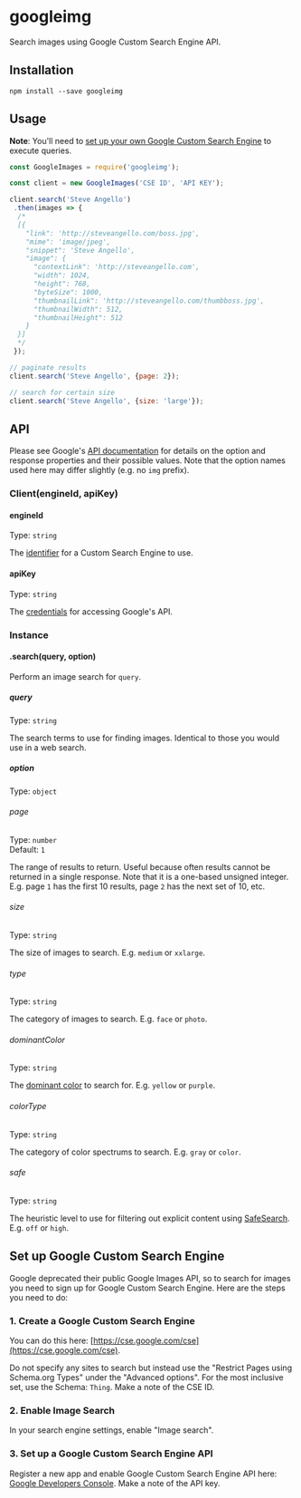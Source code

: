 <h1>googleimg</h1>

Search images using Google Custom Search Engine API.

## Installation

```
npm install --save googleimg
```

## Usage

**Note**: You'll need to [set up your own Google Custom Search Engine](#set-up-google-custom-search-engine) to execute queries.

```js
const GoogleImages = require('googleimg');

const client = new GoogleImages('CSE ID', 'API KEY');

client.search('Steve Angello')
 .then(images => {
  /*
  [{
    "link": 'http://steveangello.com/boss.jpg',
    "mime": 'image/jpeg',
    "snippet": 'Steve Angello',
    "image": {
      "contextLink": 'http://steveangello.com',
      "width": 1024,
      "height": 768,
      "byteSize": 1000,
      "thumbnailLink": 'http://steveangello.com/thumbboss.jpg',
      "thumbnailWidth": 512,
      "thumbnailHeight": 512
    }
  }]
  */
 });

// paginate results
client.search('Steve Angello', {page: 2});

// search for certain size
client.search('Steve Angello', {size: 'large'});
```

## API

Please see Google's [API documentation](https://developers.google.com/custom-search/json-api/v1/reference/cse/list#parameters) for details on the option and response properties and their possible values. Note that the option names used here may differ slightly (e.g. no `img` prefix).

### Client(engineId, apiKey)

#### engineId

Type: `string`

The [identifier](https://developers.google.com/custom-search/json-api/v1/overview#prerequisites) for a Custom Search Engine to use.

#### apiKey

Type: `string`

The [credentials](https://support.google.com/googleapi/answer/6158857?hl=en) for accessing Google's API.

### Instance

#### .search(query, option)

Perform an image search for `query`.

##### query

Type: `string`

The search terms to use for finding images. Identical to those you would use in a web search.

##### option

Type: `object`

###### page

Type: `number`<br>
Default: `1`

The range of results to return. Useful because often results cannot be returned in a single response. Note that it is a one-based unsigned integer. E.g. page `1` has the first 10 results, page `2` has the next set of 10, etc.

###### size

Type: `string`

The size of images to search. E.g. `medium` or `xxlarge`.

###### type

Type: `string`

The category of images to search. E.g. `face` or `photo`.

###### dominantColor

Type: `string`

The [dominant color](https://designshack.net/articles/graphics/understanding-color-dominant-vs-recessive-colors/) to search for. E.g. `yellow` or `purple`.

###### colorType

Type: `string`

The category of color spectrums to search. E.g. `gray` or `color`.

###### safe

Type: `string`

The heuristic level to use for filtering out explicit content using [SafeSearch](https://en.wikipedia.org/wiki/SafeSearch). E.g. `off` or `high`.

## Set up Google Custom Search Engine

Google deprecated their public Google Images API, so to search for images you need to sign up for Google Custom Search Engine.
Here are the steps you need to do:

### 1. Create a Google Custom Search Engine

You can do this here: [https://cse.google.com/cse](https://cse.google.com/cse).

Do not specify any sites to search but instead use the "Restrict Pages using Schema.org Types" under the "Advanced options".
For the most inclusive set, use the Schema: `Thing`. Make a note of the CSE ID.

### 2. Enable Image Search

In your search engine settings, enable "Image search".

### 3. Set up a Google Custom Search Engine API

Register a new app and enable Google Custom Search Engine API here: [Google Developers Console](https://console.developers.google.com).
Make a note of the API key.
